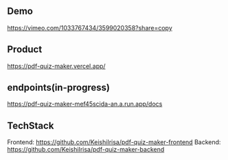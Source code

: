 ## Demo
https://vimeo.com/1033767434/3599020358?share=copy

## Product
https://pdf-quiz-maker.vercel.app/

## endpoints(in-progress)
https://pdf-quiz-maker-mef45scida-an.a.run.app/docs

## TechStack
Frontend: https://github.com/KeishiIrisa/pdf-quiz-maker-frontend 
Backend: https://github.com/KeishiIrisa/pdf-quiz-maker-backend
